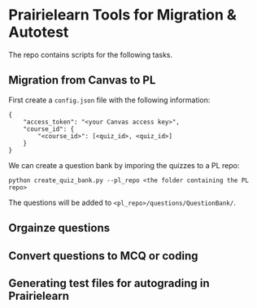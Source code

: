 # Prairielearn Tools for Migration \& Autotest

The repo contains scripts for the following tasks. 

## Migration from Canvas to PL
First create a `config.json` file with the following information:
```
{
    "access_token": "<your Canvas access key>",
    "course_id": {
        "<course_id>": [<quiz_id>, <quiz_id>]
    }
}
```

We can create a question bank by imporing the quizzes to a PL repo:
```
python create_quiz_bank.py --pl_repo <the folder containing the PL repo>
```
The questions will be added to `<pl_repo>/questions/QuestionBank/`.

## Orgainze questions 

## Convert questions to MCQ or coding 

## Generating test files for autograding in Prairielearn
